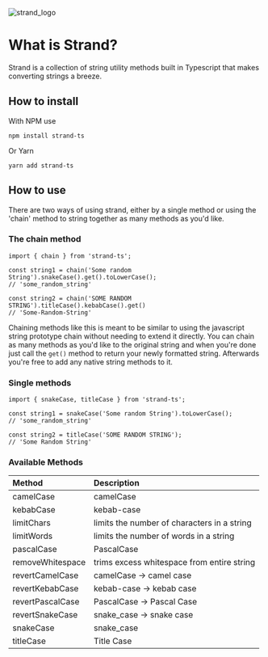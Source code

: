 ![strand_logo](https://user-images.githubusercontent.com/3519112/125224403-91de3800-e29b-11eb-848c-b6a620f04a8e.png)

# What is Strand?

Strand is a collection of string utility methods built in Typescript that makes converting strings a breeze.

## How to install

With NPM use

```
npm install strand-ts
```

Or Yarn

```
yarn add strand-ts
```

## How to use

There are two ways of using strand, either by a single method or using the 'chain' method to string together as many methods as you'd like.

### The chain method

```
import { chain } from 'strand-ts';

const string1 = chain('Some random String').snakeCase().get().toLowerCase();
// 'some_random_string'

const string2 = chain('SOME RANDOM STRING').titleCase().kebabCase().get()
// 'Some-Random-String'
```

Chaining methods like this is meant to be similar to using the javascript string prototype chain without needing to extend it directly. You can chain as many methods as you'd like to the original string and when you're done just call the `get()` method to return your newly formatted string. Afterwards you're free to add any native string methods to it.

### Single methods

```
import { snakeCase, titleCase } from 'strand-ts';

const string1 = snakeCase('Some random String').toLowerCase();
// 'some_random_string'

const string2 = titleCase('SOME RANDOM STRING');
// 'Some Random String'
```

### Available Methods

| Method           | Description                                 |
| :--------------- | :------------------------------------------ |
| camelCase        | camelCase                                   |
| kebabCase        | kebab-case                                  |
| limitChars       | limits the number of characters in a string |
| limitWords       | limits the number of words in a string      |
| pascalCase       | PascalCase                                  |
| removeWhitespace | trims excess whitespace from entire string  |
| revertCamelCase  | camelCase -> camel case                     |
| revertKebabCase  | kebab-case -> kebab case                    |
| revertPascalCase | PascalCase -> Pascal Case                   |
| revertSnakeCase  | snake_case -> snake case                    |
| snakeCase        | snake_case                                  |
| titleCase        | Title Case                                  |
